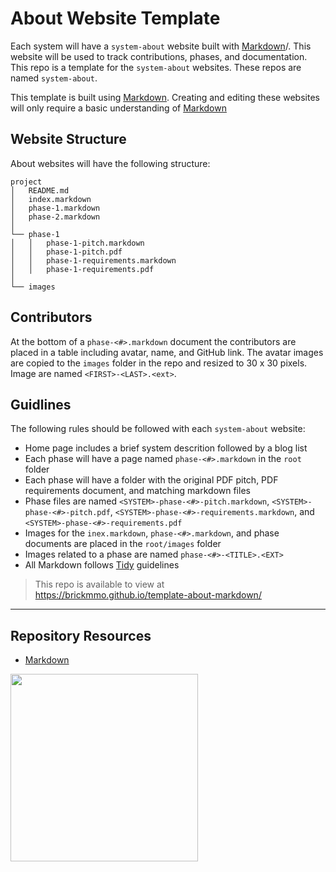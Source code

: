 # About Website Template

Each system will have a `system-about` website built with [Markdown](https://daringfireball.net/projects/markdown/)/. This website will be used to track contributions, phases, and documentation. This repo is a template for the `system-about` websites. These repos are named `system-about`.

This template is built using [Markdown](https://daringfireball.net/projects/markdown/). Creating and editing these websites will only require a basic understanding of [Markdown](https://daringfireball.net/projects/markdown/)

## Website Structure

About websites will have the following structure: 

```
project
│   README.md
│   index.markdown
│   phase-1.markdown
│   phase-2.markdown
│
└── phase-1
│   │   phase-1-pitch.markdown
│   │   phase-1-pitch.pdf
│   │   phase-1-requirements.markdown
│   │   phase-1-requirements.pdf
│
└── images
```

## Contributors

At the bottom of a `phase-<#>.markdown` document the contributors are placed in a table including avatar, name, and GitHub link. The avatar images are copied to the `images` folder in the repo and resized to 30 x 30 pixels. Image are named `<FIRST>-<LAST>.<ext>`.

## Guidlines

The following rules should be followed with each `system-about` website:

- Home page includes a brief system descrition followed by a blog list
- Each phase will have a page named `phase-<#>.markdown` in the `root` folder
- Each phase will have a folder with the original PDF pitch, PDF requirements document, and matching markdown files
- Phase files are named `<SYSTEM>-phase-<#>-pitch.markdown`, `<SYSTEM>-phase-<#>-pitch.pdf`, `<SYSTEM>-phase-<#>-requirements.markdown`, and `<SYSTEM>-phase-<#>-requirements.pdf`
- Images for the `inex.markdown`, `phase-<#>.markdown`, and phase documents are placed in the `root/images` folder
- Images related to a phase are named `phase-<#>-<TITLE>.<EXT>`
- All Markdown follows [Tidy](https://tidy.codeadam.ca/) guidelines

> This repo is available to view at  
> https://brickmmo.github.io/template-about-markdown/

***

## Repository Resources

* [Markdown](https://daringfireball.net/projects/markdown/)

<a href="https://brickmmo.com">
<img src="https://brickmmo.com/images/brickmmo-logo-horizontal.jpg" width="300">
</a>

